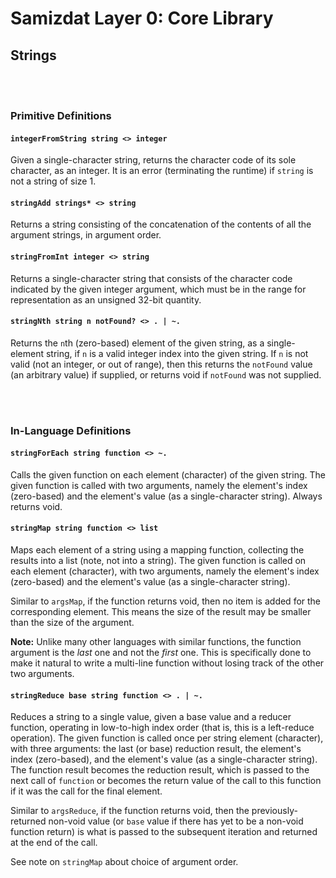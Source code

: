 Samizdat Layer 0: Core Library
==============================

Strings
-------

<br><br>
### Primitive Definitions

#### `integerFromString string <> integer`

Given a single-character string, returns the character code
of its sole character, as an integer. It is an error (terminating
the runtime) if `string` is not a string of size 1.

#### `stringAdd strings* <> string`

Returns a string consisting of the concatenation of the contents
of all the argument strings, in argument order.

#### `stringFromInt integer <> string`

Returns a single-character string that consists of the character
code indicated by the given integer argument, which must be in the
range for representation as an unsigned 32-bit quantity.

#### `stringNth string n notFound? <> . | ~.`

Returns the `n`th (zero-based) element of the given string, as a
single-element string, if `n` is a valid integer index into the given
string. If `n` is not valid (not an integer, or out of range),
then this returns the `notFound` value (an arbitrary value) if supplied,
or returns void if `notFound` was not supplied.


<br><br>
### In-Language Definitions

#### `stringForEach string function <> ~.`

Calls the given function on each element (character) of the given string.
The given function is called with two arguments, namely the element's
index (zero-based) and the element's value (as a single-character string).
Always returns void.

#### `stringMap string function <> list`

Maps each element of a string using a mapping function, collecting
the results into a list (note, not into a string). The given
function is called on each element (character), with two arguments,
namely the element's index (zero-based) and the element's value
(as a single-character string).

Similar to `argsMap`, if the function returns void, then no item is
added for the corresponding element. This means the size of the
result may be smaller than the size of the argument.

**Note:** Unlike many other languages with similar functions, the
function argument is the *last* one and not the *first* one. This is
specifically done to make it natural to write a multi-line function
without losing track of the other two arguments.

#### `stringReduce base string function <> . | ~.`

Reduces a string to a single value, given a base value and a
reducer function, operating in low-to-high index order (that is, this
is a left-reduce operation). The given function is called once per
string element (character), with three arguments: the last (or base)
reduction result, the element's index (zero-based), and the element's
value (as a single-character string). The function result becomes the
reduction result, which is passed to the next call of `function` or becomes
the return value of the call to this function if it was the call for the
final element.

Similar to `argsReduce`, if the function returns void, then the
previously-returned non-void value (or `base` value if there has
yet to be a non-void function return) is what is passed to the
subsequent iteration and returned at the end of the call.

See note on `stringMap` about choice of argument order.
